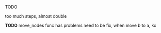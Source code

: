 TODO

too much steps, almost double

**TODO** move_nodes func has problems need to be fix, when move b to a, ko
